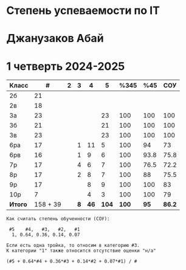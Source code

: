 # Степень успеваемости по IT
# Джанузаков Абай
# 1 четверть 2024-2025

| Класс     | #        | 2   | 3     | 4      | 5       | %345    | %45    | СОУ      |
| --------- | -------- | --- | ----- | ------ | ------- | ------- | ------ | -------- |
| 2б        | 21       |     |       |        |         |         |        |          |
| 2в        | 18       |     |       |        |         |         |        |          |
| 3а        | 23       |     |       |        | 23      | 100     | 100    | 100      |
| 3б        | 21       |     |       |        | 21      | 100     | 100    | 100      |
| 3в        | 23       |     |       |        | 23      | 100     | 100    | 100      |
| 6ра       | 17       |     | 1     | 11     | 5       | 100     | 94     | 73       |
| 6рв       | 16       |     | 1     | 9      | 6       | 100     | 93.8   | 75.8     |
| 7р        | 17       |     | 4     | 6      | 7       | 100     | 76.5   | 72.2     |
| 8р        | 17       |     | 2     | 8      | 7       | 100     | 88     | 75.5     |
| 9р        | 17       |     |       | 8      | 9       | 100     | 100    | 83       |
| 10р       | 7        |     |       | 4      | 3       | 100     | 100    | 79       |
| **Итого** | 158 + 39 |     | **8** | **46** | **104** | **100** | **95** | **86.2** |

```
Как считать степень обученности (СОУ):

 #5    #4,   #3,   #2,   #1
  1, 0.64, 0.36, 0.14, 0.07

Если есть одна тройка, то относим в категорию #3.
К категории "1" также относится отсутствие оценки "н/а"

(#5 + 0.64*#4 + 0.36*#3 + 0.14*#2 + 0.07*#1) / #
```